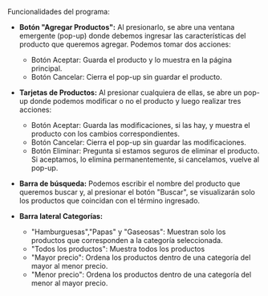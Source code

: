 Funcionalidades del programa:

- **Botón "Agregar Productos":** Al presionarlo, se abre una ventana emergente (pop-up) donde debemos ingresar las características del producto que queremos agregar. Podemos tomar dos acciones:
    - Botón Aceptar: Guarda el producto y lo muestra en la página principal.
    - Botón Cancelar: Cierra el pop-up sin guardar el producto.

- **Tarjetas de Productos:** Al presionar cualquiera de ellas, se abre un pop-up donde podemos modificar o no el producto y luego realizar tres acciones:
   - Botón Aceptar:  Guarda las modificaciones, si las hay, y muestra el producto con los cambios correspondientes.
   - Botón Cancelar: Cierra el pop-up sin guardar las modificaciones.
   - Botón Eliminar: Pregunta si estamos seguros de eliminar el producto. Si aceptamos, lo elimina permanentemente, si cancelamos, vuelve al pop-up.
 
- **Barra de búsqueda:** Podemos escribir el nombre del producto que queremos buscar y, al presionar el botón "Buscar", se visualizarán solo los productos que coincidan con el término ingresado.

- **Barra lateral Categorías:**
   - "Hamburguesas","Papas" y "Gaseosas": Muestran solo los productos que corresponden a la categoría seleccionada.
   - "Todos los productos": Muestra todos los productos
   - "Mayor precio": Ordena los productos dentro de una categoría del mayor al menor precio.
   - "Menor precio": Ordena los productos dentro de una categoría del menor al mayor precio.



